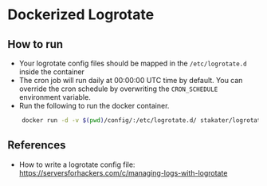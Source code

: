 # Dockerized Logrotate

## How to run

* Your logrotate config files should be mapped in the `/etc/logrotate.d` inside the container
* The cron job will run daily at 00:00:00 UTC time by default. You can override the cron schedule by overwriting the `CRON_SCHEDULE` environment variable.
* Run the following to run the docker container.

```bash
    docker run -d -v $(pwd)/config/:/etc/logrotate.d/ stakater/logrotate
```

## References

* How to write a logrotate config file: https://serversforhackers.com/c/managing-logs-with-logrotate